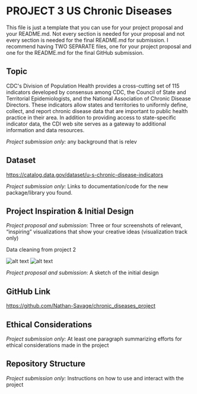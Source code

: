 # PROJECT 3 US Chronic Diseases
This file is just a template that you can use for your project proposal and your README.md. Not every section is needed for your proposal and not every section is needed for the final README.md for submission. I recommend having TWO SEPARATE files, one for your project proposal and one for the README.md for the final GitHub submission.

## Topic
CDC's Division of Population Health provides a cross-cutting set of 115 indicators developed by consensus among CDC, the Council of State and Territorial Epidemiologists, and the National Association of Chronic Disease Directors. These indicators allow states and territories to uniformly define, collect, and report chronic disease data that are important to public health practice in their area. In addition to providing access to state-specific indicator data, the CDI web site serves as a gateway to additional information and data resources.

*Project submission only:* any background that is relev

## Dataset
https://catalog.data.gov/dataset/u-s-chronic-disease-indicators

*Project submission only:* Links to documentation/code for the new package/library you found.

## Project Inspiration & Initial Design
*Project proposal and submission*: Three or four screenshots of relevant, “inspiring” visualizations that show your creative ideas (visualization track only)	

Data cleaning from project 2

![alt text](<Screenshot 2024-12-18 at 9.50.29 PM.png>)
![alt text](<Screenshot 2024-12-18 at 9.50.44 PM.png>)



*Project proposal and submission*: A sketch of the initial design

## GitHub Link
https://github.com/Nathan-Savage/chronic_diseases_project

## Ethical Considerations
*Project submission only:* At least one paragraph summarizing efforts for ethical considerations made in the project

## Repository Structure
*Project submission only:* Instructions on how to use and interact with the project

